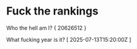 # Fuck the rankings

Who the hell am I?
{ 20626512 }

What fucking year is it?
[ 2025-07-13T15:20:00Z ]
